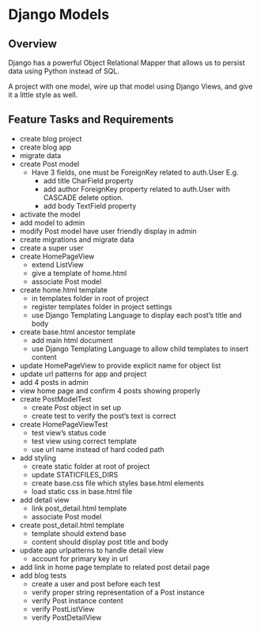 # Django Models

## Overview
Django has a powerful Object Relational Mapper that allows us to persist data using Python instead of SQL.

A project with one model, wire up that model using Django Views, and give it a little style as well.

## Feature Tasks and Requirements
- create blog project
- create blog app
- migrate data
- create Post model
    - Have 3 fields, one must be ForeignKey related to auth.User E.g.
        - add title CharField property
        - add author ForeignKey property related to auth.User with CASCADE delete option.
        - add body TextField property
- activate the model
- add model to admin
- modify Post model have user friendly display in admin
- create migrations and migrate data
- create a super user
- create HomePageView
    - extend ListView
    - give a template of home.html
    - associate Post model
- create home.html template
    - in templates folder in root of project
    - register templates folder in project settings
    - use Django Templating Language to display each post’s title and body
- create base.html ancestor template
    - add main html document
    - use Django Templating Language to allow child templates to insert content
- update HomePageView to provide explicit name for object list
- update url patterns for app and project
- add 4 posts in admin
- view home page and confirm 4 posts showing properly
- create PostModelTest
    - create Post object in set up
    - create test to verify the post’s text is correct
- create HomePageViewTest
    - test view’s status code
    - test view using correct template
    - use url name instead of hard coded path
- add styling
    - create static folder at root of project
    - update STATICFILES_DIRS
    - create base.css file which styles base.html elements
    - load static css in base.html file
- add detail view
    - link post_detail.html template
    - associate Post model
- create post_detail.html template
    - template should extend base
    - content should display post title and body
- update app urlpatterns to handle detail view
    - account for primary key in url
- add link in home page template to related post detail page
- add blog tests
    - create a user and post before each test
    - verify proper string representation of a Post instance
    - verify Post instance content
    - verify PostListView
    - verify PostDetailView
